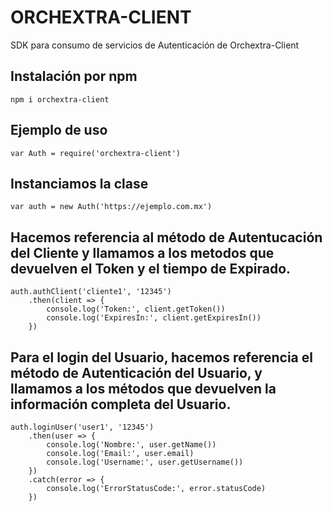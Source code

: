 # ORCHEXTRA-CLIENT 

SDK para consumo de servicios de Autenticación de Orchextra-Client

## Instalación por npm

```
npm i orchextra-client
```

## Ejemplo de uso

```
var Auth = require('orchextra-client')
```
## Instanciamos la clase

```
var auth = new Auth('https://ejemplo.com.mx')
```

## Hacemos referencia al método de Autentucación del Cliente y llamamos a los metodos que devuelven el Token y el tiempo de Expirado.

```
auth.authClient('cliente1', '12345')
    .then(client => {
        console.log('Token:', client.getToken())
        console.log('ExpiresIn:', client.getExpiresIn())
    })

```

## Para el login del Usuario, hacemos referencia el método de Autenticación del Usuario, y llamamos a los métodos que devuelven la información completa del Usuario.

```
auth.loginUser('user1', '12345')
    .then(user => {
        console.log('Nombre:', user.getName())
        console.log('Email:', user.email)
        console.log('Username:', user.getUsername())
    })
    .catch(error => {
        console.log('ErrorStatusCode:', error.statusCode)
    })
```
